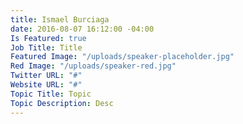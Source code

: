 ```yaml
---
title: Ismael Burciaga
date: 2016-08-07 16:12:00 -04:00
Is Featured: true
Job Title: Title
Featured Image: "/uploads/speaker-placeholder.jpg"
Red Image: "/uploads/speaker-red.jpg"
Twitter URL: "#"
Website URL: "#"
Topic Title: Topic
Topic Description: Desc
---
```


